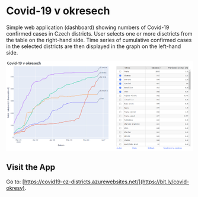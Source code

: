 Covid-19 v okresech
============
Simple web application (dashboard) showing numbers of Covid-19 confirmed cases in Czech districts. User selects one or more disctricts from the table on the right-hand side. Time series of cumulative confirmed cases in the selected districts are then displayed in the graph on the left-hand side.

<p align="center">
  <img src="screenshot.PNG"><br/>
</p>

## Visit the App
Go to: [https://covid19-cz-districts.azurewebsites.net/](https://bit.ly/covid-okresy).
